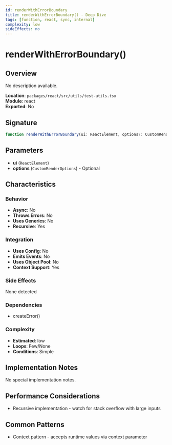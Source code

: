 ```yaml
---
id: renderWithErrorBoundary
title: renderWithErrorBoundary() - Deep Dive
tags: [function, react, sync, internal]
complexity: low
sideEffects: no
---
```


# renderWithErrorBoundary()

## Overview
No description available.

**Location**: `packages/react/src/utils/test-utils.tsx`  
**Module**: react  
**Exported**: No  

## Signature
```typescript
function renderWithErrorBoundary(ui: ReactElement, options?: CustomRenderOptions): RenderResult
```

## Parameters
- **ui** (`ReactElement`)
- **options** (`CustomRenderOptions`) - Optional

## Characteristics

### Behavior
- **Async**: No
- **Throws Errors**: No
- **Uses Generics**: No
- **Recursive**: Yes

### Integration
- **Uses Config**: No
- **Emits Events**: No
- **Uses Object Pool**: No
- **Context Support**: Yes

### Side Effects
None detected

### Dependencies
- createError()

### Complexity
- **Estimated**: low
- **Loops**: Few/None
- **Conditions**: Simple



## Implementation Notes
No special implementation notes.

## Performance Considerations
- Recursive implementation - watch for stack overflow with large inputs

## Common Patterns
- Context pattern - accepts runtime values via context parameter
